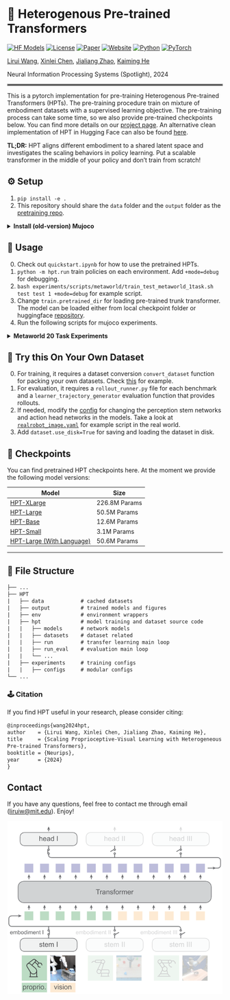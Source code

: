 # 🦾 Heterogenous Pre-trained Transformers
[![HF Models](https://img.shields.io/badge/%F0%9F%A4%97-Models-yellow?style=flat-square)](https://huggingface.co/liruiw/hpt-base)
[![License](https://img.shields.io/badge/License-MIT-blue.svg?style=flat-square)](LICENSE)
[![Paper](https://badgen.net/badge/icon/arXiv?icon=awesome&label&color=red&style=flat-square)](http://arxiv.org/abs/2409.20537)
[![Website](https://img.shields.io/badge/Website-hpt-blue?style=flat-square)](https://liruiw.github.io/hpt)
[![Python](https://img.shields.io/badge/Python-%3E=3.8-blue?style=flat-square)]()
[![PyTorch](https://img.shields.io/badge/PyTorch-%3E=2.0-orange?style=flat-square)]()

[Lirui Wang](https://liruiw.github.io/), [Xinlei Chen](https://xinleic.xyz/), [Jialiang Zhao](https://alanz.info/), [Kaiming He](https://people.csail.mit.edu/kaiming/)

Neural Information Processing Systems (Spotlight), 2024



<hr style="border: 2px solid gray;"></hr>


This is a pytorch implementation for pre-training Heterogenous Pre-trained Transformers (HPTs). The pre-training procedure train on mixture of embodiment datasets with a supervised learning objective. The pre-training process can take some time, so we also provide pre-trained checkpoints below. You can find more details on our [project page](https://liruiw.github.io/hpt). An alternative clean implementation of HPT in Hugging Face can also be found [here](https://github.com/liruiw/lerobot/tree/hpt_squash/lerobot/common/policies/hpt).


**TL;DR:** HPT aligns different embodiment to a shared latent space and investigates the scaling behaviors in policy learning. Put a scalable transformer in the middle of your policy and don’t train from scratch!




## ⚙️ Setup
1. ```pip install -e .```
2. This repository should share the `data` folder and the `output` folder as the [pretraining repo](https://github.com/liruiw/HPT-pretrain).

<details>
<summary><span style="font-weight: bold;">Install (old-version) Mujoco</span></summary>

```
mkdir ~/.mujoco
cd ~/.mujoco
wget https://mujoco.org/download/mujoco210-linux-x86_64.tar.gz  -O mujoco210.tar.gz --no-check-certificate
tar -xvzf mujoco210.tar.gz

# add the following line to ~/.bashrc if needed
export LD_LIBRARY_PATH=$LD_LIBRARY_PATH:${HOME}/.mujoco/mujoco210/bin
export LD_LIBRARY_PATH=$LD_LIBRARY_PATH:/usr/lib/nvidia
export LD_LIBRARY_PATH=$LD_LIBRARY_PATH:/usr/local/cuda/lib64
export MUJOCO_GL=egl
```

</details>

## 🚶 Usage
0. Check out ``quickstart.ipynb`` for how to use the pretrained HPTs.
1. ```python -m hpt.run``` train policies on each environment. Add `+mode=debug`  for debugging.
2. ```bash experiments/scripts/metaworld/train_test_metaworld_1task.sh test test 1 +mode=debug``` for example script.
3. Change ``train.pretrained_dir`` for loading pre-trained trunk transformer. The model can be loaded either from local checkpoint folder or huggingface [repository](https://huggingface.co/liruiw/hpt-xlarge).
4. Run the following scripts for mujoco experiments.

<details>
  <summary><span style="font-weight: bold;">Metaworld 20 Task Experiments</span></summary>

```
bash experiments/scripts/metaworld/train_test_metaworld_20task_finetune.sh hf://liruiw/hpt-base
```
5. See [here](experiments/config/config.yaml) for defining and modifying the hyperparameters.
6. We use [wandb](https://wandb.ai/home) to log the training process.

</details>

## 🤖 Try this On Your Own Dataset
0. For training, it requires a dataset conversion  `convert_dataset` function for packing your own datasets. Check [this](env/realworld) for example.
1. For evaluation, it requires a `rollout_runner.py` file for each benchmark and  a ``learner_trajectory_generator`` evaluation function that provides rollouts.
2. If needed, modify the [config](experiments/configs/config.yaml) for changing the perception stem networks and action head networks in the models. Take a look at [`realrobot_image.yaml`](experiments/configs/env/realrobot_image.yaml) for example script in the real world.
3. Add `dataset.use_disk=True` for saving and loading the dataset in disk.

## 💽 Checkpoints
You can find pretrained HPT checkpoints here. At the moment we provide the following model versions:

| Model                                                                  |   Size         |
|--------------------------------------------------------------------------------|----------------|
| [HPT-XLarge](https://huggingface.co/liruiw/hpt-xlarge)                 |  226.8M Params  |
| [HPT-Large](https://huggingface.co/liruiw/hpt-large)                 |  50.5M Params  |
| [HPT-Base](https://huggingface.co/liruiw/hpt-base)                 |  12.6M Params  |
| [HPT-Small](https://huggingface.co/liruiw/hpt-small)                 |  3.1M Params   |
| [HPT-Large (With Language)](https://huggingface.co/liruiw/hpt-base-lang)       |  50.6M Params  |


---
## 💾 File Structure
```angular2html
├── ...
├── HPT
|   ├── data            # cached datasets
|   ├── output          # trained models and figures
|   ├── env             # environment wrappers
|   ├── hpt             # model training and dataset source code
|   |   ├── models      # network models
|   |   ├── datasets    # dataset related
|   |   ├── run         # transfer learning main loop
|   |   ├── run_eval    # evaluation main loop
|   |   └── ...
|   ├── experiments     # training configs
|   |   ├── configs     # modular configs
└── ...
```

### 🕹️ Citation
If you find HPT useful in your research, please consider citing:
```
@inproceedings{wang2024hpt,
author    = {Lirui Wang, Xinlei Chen, Jialiang Zhao, Kaiming He},
title     = {Scaling Proprioceptive-Visual Learning with Heterogeneous Pre-trained Transformers},
booktitle = {Neurips},
year      = {2024}
}
```


## Contact

If you have any questions, feel free to contact me through email (liruiw@mit.edu). Enjoy!

![](doc/framework.png)


